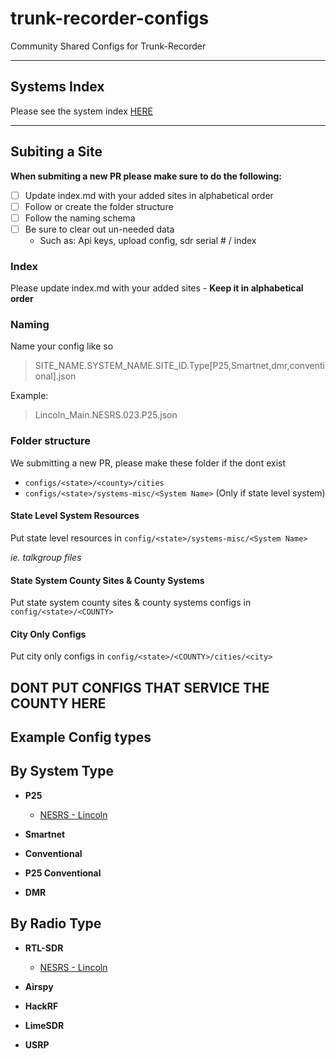 # trunk-recorder-configs
Community Shared Configs for Trunk-Recorder

---
## Systems Index

Please see the system index [HERE](/index.md)

---
## Subiting a Site
**When submiting a new PR please make sure to do the following:**
- [ ] Update index.md with your added sites in alphabetical order
- [ ] Follow or create the folder structure 
- [ ] Follow the naming schema
- [ ] Be sure to clear out un-needed data
    - Such as: Api keys, upload config, sdr serial # / index

### Index
Please update index.md with your added sites
    - **Keep it in alphabetical order**

### Naming
Name your config like so
> SITE_NAME.SYSTEM_NAME.SITE_ID.Type[P25,Smartnet,dmr,conventional].json

Example:
> Lincoln_Main.NESRS.023.P25.json


### Folder structure

We submitting a new PR, please make these folder if the dont exist
- `configs/<state>/<county>/cities`
- `configs/<state>/systems-misc/<System Name>` (Only if state level system)


#### State Level System Resources
Put state level resources in `config/<state>/systems-misc/<System Name>`

*ie. talkgroup files*

#### State System County Sites & County Systems
Put state system county sites & county systems configs in `config/<state>/<COUNTY>`

#### City Only Configs
Put city only configs in `config/<state>/<COUNTY>/cities/<city>`

**DONT PUT CONFIGS THAT SERVICE THE COUNTY HERE**
---
## Example Config types

## By System Type
- **P25**
    - [NESRS - Lincoln](/configs/Nebraska/counties/LANCASTER/Lincoln_Main_Repeater.NESRS.023.P25.json)

- **Smartnet**

- **Conventional**

- **P25 Conventional**

- **DMR**

## By Radio Type
- **RTL-SDR**
    - [NESRS - Lincoln](/configs/Nebraska/counties/LANCASTER/Lincoln_Main_Repeater.NESRS.023.P25.json)

- **Airspy**

- **HackRF**

- **LimeSDR**

- **USRP**
